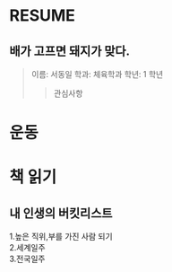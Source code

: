 RESUME
======

배가 고프면 돼지가 맞다.
-----------------------
>이름: 서동일
>학과: 체육학과
>학년: 1 학년
>>관심사항
 # 운동
 # 책 읽기
  
  ## 내 인생의 버킷리스트  
1.높은 직위,부를 가진 사람 되기  
2.세계일주  
3.전국일주  
